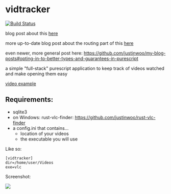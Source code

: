 # vidtracker

[![Build Status](https://travis-ci.org/justinwoo/vidtracker.svg?branch=master)](https://travis-ci.org/justinwoo/vidtracker)

blog post about this [here](http://qiita.com/kimagure/items/b576b5bfe370180599f8)

more up-to-date blog post about the routing part of this [here](https://qiita.com/kimagure/items/bb9bd3e4ffe1bba4c214)

even newer, more general post here: <https://github.com/justinwoo/my-blog-posts#opting-in-to-better-types-and-guarantees-in-purescript>

a simple "full-stack" purescript application to keep track of videos watched and make opening them easy

[video example](https://twitter.com/jusrin00/status/843025971234177024)

## Requirements:

* sqlite3
* on Windows: rust-vlc-finder: https://github.com/justinwoo/rust-vlc-finder
* a config.ini that contains...
    * location of your videos
    * the executable you will use

Like so:
```
[vidtracker]
dir=/home/user/Videos
exe=vlc
```

Screenshot:

![](http://i.imgur.com/ijyaVcM.png)

